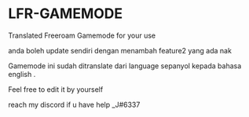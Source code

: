 # LFR-GAMEMODE
Translated Freeroam Gamemode for your use

anda boleh update sendiri dengan menambah feature2 yang ada nak 

Gamemode ini sudah ditranslate dari language sepanyol kepada bahasa english .

Feel free to edit it by yourself

reach my discord if u have help _J#6337
